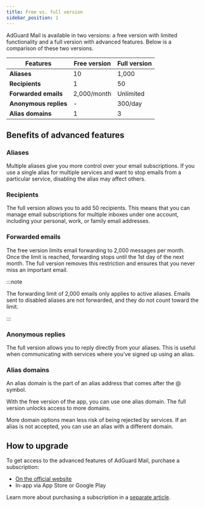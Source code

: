 ```yaml
---
title: Free vs. full version
sidebar_position: 1
---
```


AdGuard Mail is available in two versions: a free version with limited functionality and a full version with advanced features. Below is a comparison of these two versions.

| **Features**          | **Free version** | **Full version** |
| --------------------- | ---------------- | ---------------- |
| **Aliases**           | 10               | 1,000            |
| **Recipients**        | 1                | 50               |
| **Forwarded emails**  | 2,000/month      | Unlimited        |
| **Anonymous replies** | -                | 300/day          |
| **Alias domains**     | 1                | 3                |

## Benefits of advanced features

### Aliases

Multiple aliases give you more control over your email subscriptions. If you use a single alias for multiple services and want to stop emails from a particular service, disabling the alias may affect others.

### Recipients

The full version allows you to add 50 recipients. This means that you can manage email subscriptions for multiple inboxes under one account, including your personal, work, or family email addresses.

### Forwarded emails

The free version limits email forwarding to 2,000 messages per month. Once the limit is reached, forwarding stops until the 1st day of the next month. The full version removes this restriction and ensures that you never miss an important email.

:::note

The forwarding limit of 2,000 emails only applies to active aliases. Emails sent to disabled aliases are not forwarded, and they do not count toward the limit.

:::

### Anonymous replies

The full version allows you to reply directly from your aliases. This is useful when communicating with services where you’ve signed up using an alias.

### Alias domains

An alias domain is the part of an alias address that comes after the @ symbol.

With the free version of the app, you can use one alias domain. The full version unlocks access to more domains.

More domain options mean less risk of being rejected by services. If an alias is not accepted, you can use an alias with a different domain.

## How to upgrade

To get access to the advanced features of AdGuard Mail, purchase a subscription:

- [On the official website](https://adguard-mail.com/license.html)
- In-app via App Store or Google Play

Learn more about purchasing a subscription in a [separate article](/subscription/purchase).
